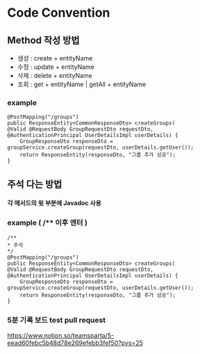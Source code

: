 # Code Convention

## Method 작성 방법

* 생성 : create + entityName
* 수정 : update + entityName
* 삭제 : delete + entityName
* 조회 : get + entityName | getAll + entityName

### example

    @PostMapping("/groups")
    public ResponseEntity<CommonResponseDto> createGroups(
    @Valid @RequestBody GroupRequestDto requestDto,
    @AuthenticationPrincipal UserDetailsImpl userDetails) {
        GroupResponseDto responseDto = groupService.createGroup(requestDto, userDetails.getUser());
        return ResponseEntity(responseDto, "그룹 추가 성공");
    }

## 주석 다는 방법
#### 각 메서드의 윗 부분에 Javadoc 사용

### example ( /** 이후 엔터 )

    /**
    * 주석
    */
    @PostMapping("/groups")
    public ResponseEntity<CommonResponseDto> createGroups(
    @Valid @RequestBody GroupRequestDto requestDto,
    @AuthenticationPrincipal UserDetailsImpl userDetails) {
        GroupResponseDto responseDto = groupService.createGroup(requestDto, userDetails.getUser());
        return ResponseEntity(responseDto, "그룹 추가 성공");
    }

### 5분 기록 보드 test pull request
https://www.notion.so/teamsparta/5-eead60febc5b48d78e269efebb3fef50?pvs=25